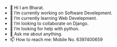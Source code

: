 - 👋 Hi I am Bharat.
- 🔭 I’m currently working on Software Develepment.
- 🌱 I’m currently learning Web Develepment.
- 👯 I’m looking to collaborate on Django.
- 🤔 I’m looking for help with python.
- 💬 Ask me about anything.
- 📫 How to reach me: Mobile No. 6397400659
